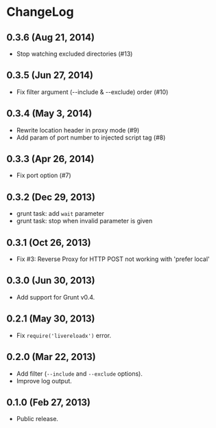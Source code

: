 ChangeLog
=========

0.3.6 (Aug 21, 2014)
--------------------

* Stop watching excluded directories (#13)


0.3.5 (Jun 27, 2014)
--------------------

* Fix filter argument (--include & --exclude) order (#10)


0.3.4 (May 3, 2014)
--------------------

* Rewrite location header in proxy mode (#9)
* Add param of port number to injected script tag (#8)


0.3.3 (Apr 26, 2014)
--------------------

* Fix port option (#7)


0.3.2 (Dec 29, 2013)
--------------------

* grunt task: add `wait` parameter
* grunt task: stop when invalid parameter is given


0.3.1 (Oct 26, 2013)
--------------------

* Fix #3: Reverse Proxy for HTTP POST not working with 'prefer local'


0.3.0 (Jun 30, 2013)
--------------------

* Add support for Grunt v0.4.


0.2.1 (May 30, 2013)
--------------------

* Fix `require('livereloadx')` error.


0.2.0 (Mar 22, 2013)
--------------------

* Add filter (`--include` and `--exclude` options).
* Improve log output.


0.1.0 (Feb 27, 2013)
--------------------

* Public release.
